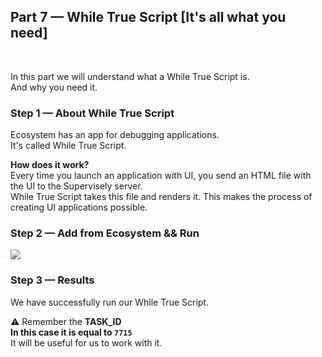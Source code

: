 
<div align="left" markdown>

## **Part 7 — While True Script [It's all what you need]**  
<br/>
</div>  

In this part we will understand what a While True Script is.  
And why you need it.


### Step 1 — About While True Script

Ecosystem has an app for debugging applications.  
It's called While True Script.

**How does it work?**  
Every time you launch an application with UI, you send an HTML file with the UI to the Supervisely server.  
While True Script takes this file and renders it. This makes the process of creating UI applications possible.

### Step 2 — Add from Ecosystem && Run

![](https://imgur.com/AygFfjM.gif)

### Step 3 — Results

We have successfully run our While True Script.  

⚠️ Remember the **TASK_ID**  
**In this case it is equal to `7715`**  
It will be useful for us to work with it.
